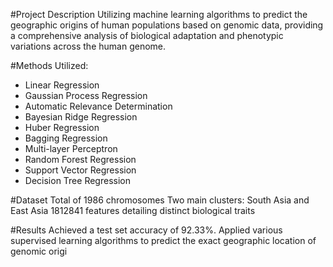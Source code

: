 #Project Description
Utilizing machine learning algorithms to predict the geographic origins of human populations based on genomic data, providing a comprehensive analysis of biological adaptation and phenotypic variations across the human genome.

#Methods Utilized:
- Linear Regression
- Gaussian Process Regression
- Automatic Relevance Determination
- Bayesian Ridge Regression
- Huber Regression
- Bagging Regression
- Multi-layer Perceptron
- Random Forest Regression
- Support Vector Regression
- Decision Tree Regression

#Dataset
Total of 1986 chromosomes
Two main clusters: South Asia and East Asia
1812841 features detailing distinct biological traits

#Results
Achieved a test set accuracy of 92.33%.
Applied various supervised learning algorithms to predict the exact geographic location of genomic origi
